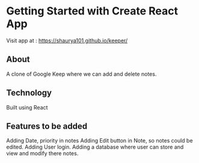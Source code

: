 # Getting Started with Create React App

Visit app at : https://shaurya101.github.io/keeper/

## About

A clone of Google Keep where we can add and delete notes.

## Technology

Built using React

## Features to be added

Adding Date, priority in notes
Adding Edit button in Note, so notes could be edited.
Adding User login.
Adding a database where user can store and view and modify there notes.